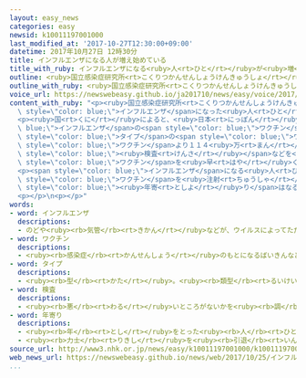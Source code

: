 ```yaml
---
layout: easy_news
categories: easy
newsid: k10011197001000
last_modified_at: '2017-10-27T12:30:00+09:00'
datetime: 2017年10月27日 12時30分
title: インフルエンザになる人が増え始めている
title_with_ruby: インフルエンザになる<ruby>人<rt>ひと</rt></ruby>が<ruby>増<rt>ふ</rt></ruby>え<ruby>始<rt>はじ</rt></ruby>めている
outline: <ruby>国立感染症研究所<rt>こくりつかんせんしょうけんきゅうしょ</rt></ruby>によると、インフルエンザになった<ruby>人<rt>ひと</rt></ruby>は、<ruby>沖縄県<rt>おきなわけん</rt></ruby>では<ruby>夏<rt>なつ</rt></ruby>ごろから<ruby>多<rt>おお</rt></ruby>くなっていて、<ruby>長崎県<rt>ながさきけん</rt></ruby>や<ruby>山口県<rt>やまぐちけん</rt></ruby>など<ruby>西日本<rt>にしにほん</rt></ruby>では<ruby>今月<rt>こんげつ</rt></ruby>から<ruby>増<rt>ふ</rt></ruby>え<ruby>始<rt>はじ</rt></ruby>めています。
outline_with_ruby: <ruby>国立感染症研究所<rt>こくりつかんせんしょうけんきゅうしょ</rt></ruby>によると、インフルエンザになった<ruby>人<rt>ひと</rt></ruby>は、<ruby>沖縄県<rt>おきなわけん</rt></ruby>では<ruby>夏<rt>なつ</rt></ruby>ごろから<ruby>多<rt>おお</rt></ruby>くなっていて、<ruby>長崎県<rt>ながさきけん</rt></ruby>や<ruby>山口県<rt>やまぐちけん</rt></ruby>など<ruby>西日本<rt>にしにほん</rt></ruby>では<ruby>今月<rt>こんげつ</rt></ruby>から<ruby>増<rt>ふ</rt></ruby>え<ruby>始<rt>はじ</rt></ruby>めています。
voice_url: https://newswebeasy.github.io/ja201710/news/easy/voice/2017/10/27/k10011197001000.mp3
content_with_ruby: "<p><ruby>国立感染症研究所<rt>こくりつかんせんしょうけんきゅうしょ</rt></ruby>によると、<span\
  \ style=\"color: blue;\">インフルエンザ</span>になった<ruby>人<rt>ひと</rt></ruby>は、<ruby>沖縄県<rt>おきなわけん</rt></ruby>では<ruby>夏<rt>なつ</rt></ruby>ごろから<ruby>多<rt>おお</rt></ruby>くなっていて、<ruby>長崎県<rt>ながさきけん</rt></ruby>や<ruby>山口県<rt>やまぐちけん</rt></ruby>など<ruby>西日本<rt>にしにほん</rt></ruby>では<ruby>今月<rt>こんげつ</rt></ruby>から<ruby>増<rt>ふ</rt></ruby>え<ruby>始<rt>はじ</rt></ruby>めています。</p>\n\
  <p><ruby>国<rt>くに</rt></ruby>によると、<ruby>日本<rt>にっぽん</rt></ruby>では<span style=\"color:\
  \ blue;\">インフルエンザ</span>の<span style=\"color: blue;\">ワクチン</span>を<ruby>来年<rt>らいねん</rt></ruby>の<ruby>春<rt>はる</rt></ruby>までに２５２８<ruby>万<rt>まん</rt></ruby><ruby>本<rt>ぼん</rt></ruby><ruby>作<rt>つく</rt></ruby>る<ruby>予定<rt>よてい</rt></ruby>です。<ruby>今<rt>いま</rt></ruby>までと<ruby>違<rt>ちが</rt></ruby>う<span\
  \ style=\"color: blue;\">タイプ</span>の<span style=\"color: blue;\">ワクチン</span>も<ruby>使<rt>つか</rt></ruby>うことにしたため<ruby>作<rt>つく</rt></ruby>るのが<ruby>遅<rt>おく</rt></ruby>れて、１<ruby>年<rt>ねん</rt></ruby><ruby>前<rt>まえ</rt></ruby>に<ruby>使<rt>つか</rt></ruby>った<span\
  \ style=\"color: blue;\">ワクチン</span>より１１４<ruby>万<rt>まん</rt></ruby><ruby>本<rt>ぼん</rt></ruby><ruby>少<rt>すく</rt></ruby>なくなります。<ruby>国<rt>くに</rt></ruby>は<span\
  \ style=\"color: blue;\"><ruby>検査<rt>けんさ</rt></ruby></span>などを<ruby>急<rt>いそ</rt></ruby>いで、<span\
  \ style=\"color: blue;\">ワクチン</span>を<ruby>早<rt>はや</rt></ruby>く<ruby>用意<rt>ようい</rt></ruby>したいと<ruby>考<rt>かんが</rt></ruby>えています。</p>\n\
  <p><span style=\"color: blue;\">インフルエンザ</span>になる<ruby>人<rt>ひと</rt></ruby>は<ruby>毎年<rt>まいとし</rt></ruby>１１<ruby>月<rt>がつ</rt></ruby>の<ruby>終<rt>お</rt></ruby>わりごろからとても<ruby>多<rt>おお</rt></ruby>くなります。<ruby>病院<rt>びょういん</rt></ruby>などは、いつ<span\
  \ style=\"color: blue;\">ワクチン</span>を<ruby>注射<rt>ちゅうしゃ</rt></ruby>するか、<ruby>特<rt>とく</rt></ruby>に<ruby>子<rt>こ</rt></ruby>どもやお<span\
  \ style=\"color: blue;\"><ruby>年寄<rt>としよ</rt></ruby>り</span>はなるべく<ruby>早<rt>はや</rt></ruby>く<ruby>相談<rt>そうだん</rt></ruby>してほしいと<ruby>言<rt>い</rt></ruby>っています。</p>\n\
  <p></p>\n<p></p>"
words:
- word: インフルエンザ
  descriptions:
  - のどや<ruby><rb>気管</rb><rt>きかん</rt></ruby>などが、ウイルスによってただれる<ruby><rb>病気</rb><rt>びょうき</rt></ruby>。かぜに<ruby><rb>似</rb><rt>に</rt></ruby>ているが、<ruby><rb>高</rb><rt>たか</rt></ruby>い<ruby><rb>熱</rb><rt>ねつ</rt></ruby>が<ruby><rb>出</rb><rt>で</rt></ruby>て、うつりやすい。<ruby><rb>流行性感冒</rb><rt>りゅうこうせいかんぼう</rt></ruby>。<ruby><rb>流感</rb><rt>りゅうかん</rt></ruby>。
- word: ワクチン
  descriptions:
  - <ruby><rb>感染症</rb><rt>かんせんしょう</rt></ruby>のもとになるばいきんなどから<ruby><rb>作</rb><rt>つく</rt></ruby>った<ruby><rb>薬</rb><rt>くすり</rt></ruby>。これを<ruby><rb>接種</rb><rt>せっしゅ</rt></ruby>して、その<ruby><rb>感染症</rb><rt>かんせんしょう</rt></ruby>にかからないようにする。
- word: タイプ
  descriptions:
  - <ruby><rb>型</rb><rt>かた</rt></ruby>。<ruby><rb>類型</rb><rt>るいけい</rt></ruby>。
- word: 検査
  descriptions:
  - <ruby><rb>悪</rb><rt>わる</rt></ruby>いところがないかを<ruby><rb>調</rb><rt>しら</rt></ruby>べること。
- word: 年寄り
  descriptions:
  - <ruby><rb>年</rb><rt>とし</rt></ruby>をとった<ruby><rb>人</rb><rt>ひと</rt></ruby>。<ruby><rb>老人</rb><rt>ろうじん</rt></ruby>。
  - <ruby><rb>力士</rb><rt>りきし</rt></ruby>を<ruby><rb>引退</rb><rt>いんたい</rt></ruby>して、<ruby><rb>日本</rb><rt>にほん</rt></ruby><ruby><rb>相撲</rb><rt>すもう</rt></ruby><ruby><rb>協会</rb><rt>きょうかい</rt></ruby>の<ruby><rb>役員</rb><rt>やくいん</rt></ruby>になった<ruby><rb>人</rb><rt>ひと</rt></ruby>。
source_url: http://www3.nhk.or.jp/news/easy/k10011197001000/k10011197001000.html
web_news_url: https://newswebeasy.github.io/news/web/2017/10/25/インフルエンザ患者増-ワクチン不足に備えも
...
```

